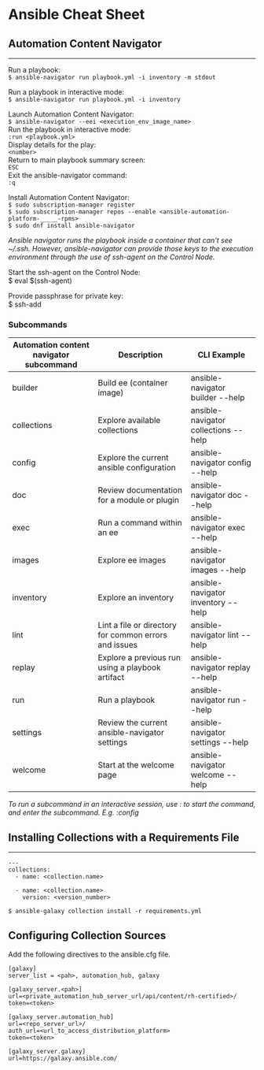 # Ansible Cheat Sheet

## Automation Content Navigator
---

Run a playbook:  
`$ ansible-navigator run playbook.yml -i inventory -m stdout`  

Run a playbook in interactive mode:  
`$ ansible-navigator run playbook.yml -i inventory` 

Launch Automation Content Navigator:  
`$ ansible-navigator --eei <execution_env_image_name>`  
Run the playbook in interactive mode:  
`:run <playbook.yml>`  
Display details for the play:  
`<number>`  
Return to main playbook summary screen:  
`ESC`  
Exit the ansible-navigator command:  
`:q`  

Install Automation Content Navigator:  
`$ sudo subscription-manager register`  
`$ sudo subscription-manager repos --enable <ansible-automation-platform-_____-rpms>`  
`$ sudo dnf install ansible-navigator`  

*Ansible navigator runs the playbook inside a container that can't see ~/.ssh. However, ansible-navigator can provide those keys to the execution environment through the use of ssh-agent on the Control Node.* 

Start the ssh-agent on the Control Node:  
$ eval $(ssh-agent)

Provide passphrase for private key:  
$ ssh-add

### Subcommands 
| Automation content navigator subcommand | Description | CLI Example |
| --------------------------------------- | ----------- | ----------- |
| builder | Build ee (container image) | ansible-navigator builder --help |
| collections | Explore available collections | ansible-navigator collections --help |
| config | Explore the current ansible configuration | ansible-navigator config --help |
| doc | Review documentation for a module or plugin | ansible-navigator doc --help |
| exec | Run a command within an ee | ansible-navigator exec --help |
| images | Explore ee images | ansible-navigator images --help |
| inventory | Explore an inventory | ansible-navigator inventory --help |
| lint | Lint a file or directory for common errors and issues | ansible-navigator lint --help |
| replay | Explore a previous run using a playbook artifact | ansible-navigator replay --help |
| run | Run a playbook | ansible-navigator run --help |
| settings | Review the current ansible-navigator settings | ansible-navigator settings --help |
| welcome | Start at the welcome page | ansible-navigator welcome --help |

*To run a subcommand in an interactive session, use : to start the command, and enter the subcommand. E.g. :config* 

## Installing Collections with a Requirements File 
--- 

```
---
collections:
  - name: <collection.name>

  - name: <collection.name>
    version: <version_number>
```

`$ ansible-galaxy collection install -r requirements.yml`

## Configuring Collection Sources

Add the following directives to the ansible.cfg file.

```
[galaxy]
server_list = <pah>, automation_hub, galaxy

[galaxy_server.<pah>]
url=<private_automation_hub_server_url/api/content/rh-certified>/
token=<token>

[galaxy_server.automation_hub]
url=<repo_server_url>/
auth_url=<url_to_access_distribution_platform>
token=<token>

[galaxy_server.galaxy]
url=https://galaxy.ansible.com/